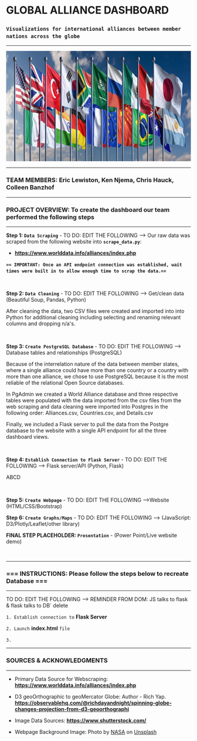 
# **GLOBAL ALLIANCE DASHBOARD** <BR> 
### `Visualizations for international alliances between member nations across the globe`

***


<div style="text-align:center"><img src="static/images/G20-Summit-Communique-Flags.jpg" width="1000" height="300"/></div>



***
### **TEAM MEMBERS: Eric Lewiston, Ken Njema, Chris Hauck, Colleen Banzhof**<br>

***

### **PROJECT OVERVIEW: To create the dashboard our team performed the following steps**
***

**Step 1: `Data Scraping`** - TO DO: EDIT THE FOLLOWING --> Our raw data was scraped from the following website into **`scrape_data.py`**:

- __https://www.worlddata.info/alliances/index.php__


**`== IMPORTANT: Once an API endpoint connection was established, wait times were built in to allow enough time to scrap the data.==`**

<br>

**Step 2: `Data Cleaning`** - TO DO: EDIT THE FOLLOWING --> Get/clean data (Beautiful Soup, Pandas, Python)

After cleaning the data, two CSV files were created and imported into into Python for additional cleaning including selecting and renaming relevant columns and dropping n/a's.

<br>

**Step 3: `Create PostgreSQL Database`** - TO DO: EDIT THE FOLLOWING --> Database tables and relationships (PostgreSQL)

Because of the interrelation nature of the data between member states, where a single alliance could have more than one country or a country with more than one alliance, we chose to use PostgreSQL because it is the most reliable of the relational Open Source databases. 


In PgAdmin we created a World Alliance database and three respective tables were populated with the data imported from the csv files from the web scraping and data cleaning were imported into Postgres in the following order: Alliances.csv, Countries.csv, and Details.csv

Finally, we included a Flask server to pull the data from the Postgre database to the website with a single API endpoint for all the three dashboard views.

<br>

**Step 4: `Establish Connection to Flask Server`** - TO DO: EDIT THE FOLLOWING --> Flask server/API (Python, Flask)

ABCD


<br>

**Step 5: `Create Webpage`** - TO DO: EDIT THE FOLLOWING -->Website (HTML/CSS/Bootstrap)


**Step 6: `Create Graphs/Maps`** - TO DO: EDIT THE FOLLOWING --> (JavaScript: D3/Plotly/Leaflet/other library)

**FINAL STEP PLACEHOLDER: `Presentation`** - (Power Point/Live website demo)

<br>

***

### **=== INSTRUCTIONS: Please follow the steps below to recreate Database ===**
***
TO DO: EDIT THE FOLLOWING --> REMINDER FROM DOM: JS talks to flask & flask talks to DB` delete

`1. Establish connection to` **Flask Server** 

`2. Launch` **index.html** `file`

`3. `

*** 
### **SOURCES & ACKNOWLEDGMENTS**
***
* Primary Data Source for Webscraping: __https://www.worlddata.info/alliances/index.php__

* D3 geoOrthographic to geoMercator Globe: Author - Rich Yap. __https://observablehq.com/@richdayandnight/spinning-globe-changes-projection-from-d3-geoorthographi__

* Image Data Sources: __https://www.shutterstock.com/__

* Webpage Background Image: <span>Photo by <a href="https://unsplash.com/@nasa?utm_source=unsplash&amp;utm_medium=referral&amp;utm_content=creditCopyText">NASA</a> on <a href="https://unsplash.com/s/photos/abstract-background?utm_source=unsplash&amp;utm_medium=referral&amp;utm_content=creditCopyText">Unsplash</a></span>

<!-- * JavaScript library not covered in class:<br>
&nbsp;&nbsp;&nbsp;&nbsp;&nbsp;Flag Icon Library: __https://cdnjs.com/libraries/flag-icon-css,  https://cdnjs.cloudflare.com/ajax/libs/flag-icon-css/3.5.0/css/flag-icon.min.css__ -->
